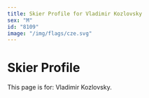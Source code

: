 ```yaml
---
title: Skier Profile for Vladimir Kozlovsky
sex: "M"
id: "8109"
image: "/img/flags/cze.svg" 
---
```


# Skier Profile

This page is for: Vladimir Kozlovsky.
    